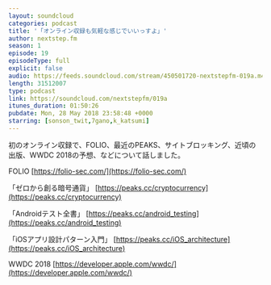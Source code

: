 ```yaml
---
layout: soundcloud
categories: podcast
title: '「オンライン収録も気軽な感じでいいっすよ」'
author: nextstep.fm
season: 1
episode: 19
episodeType: full
explicit: false
audio: https://feeds.soundcloud.com/stream/450501720-nextstepfm-019a.m4a
length: 31512007
type: podcast
link: https://soundcloud.com/nextstepfm/019a
itunes_duration: 01:50:26
pubdate: Mon, 28 May 2018 23:58:48 +0000
starring: [sonson_twit,7gano,k_katsumi]
---
```


初のオンライン収録で、FOLIO、最近のPEAKS、サイトブロッキング、近頃の出版、WWDC 2018の予想、などについて話しました。

FOLIO
[https://folio-sec.com/](https://folio-sec.com/)


「ゼロから創る暗号通貨」
[https://peaks.cc/cryptocurrency](https://peaks.cc/cryptocurrency)


「Androidテスト全書」
[https://peaks.cc/android_testing](https://peaks.cc/android_testing)


「iOSアプリ設計パターン入門」
[https://peaks.cc/iOS_architecture](https://peaks.cc/iOS_architecture)


WWDC 2018
[https://developer.apple.com/wwdc/](https://developer.apple.com/wwdc/)
